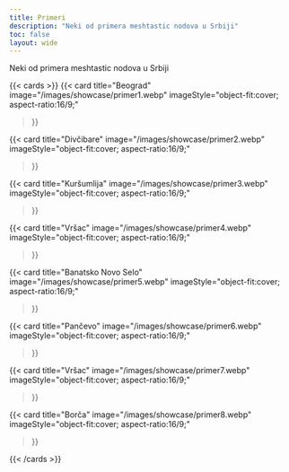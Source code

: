 ```yaml
---
title: Primeri
description: "Neki od primera meshtastic nodova u Srbiji"
toc: false
layout: wide
---
```


<div class="hx:mt-4"></div>

<p class="hx:mb-12 hx:text-center hx:text-lg hx:text-gray-500 hx:dark:text-gray-400">
Neki od primera meshtastic nodova u Srbiji
</p>

{{< cards >}}
  {{< card
        title="Beograd"
        image="/images/showcase/primer1.webp"
        imageStyle="object-fit:cover; aspect-ratio:16/9;"
  >}}

  {{< card
        title="Divčibare"
        image="/images/showcase/primer2.webp"
        imageStyle="object-fit:cover; aspect-ratio:16/9;"
  >}}

  {{< card
        title="Kuršumlija"
        image="/images/showcase/primer3.webp"
        imageStyle="object-fit:cover; aspect-ratio:16/9;"
  >}}

  {{< card
        title="Vršac"
        image="/images/showcase/primer4.webp"
        imageStyle="object-fit:cover; aspect-ratio:16/9;"
  >}}

  {{< card
        title="Banatsko Novo Selo"
        image="/images/showcase/primer5.webp"
        imageStyle="object-fit:cover; aspect-ratio:16/9;"
  >}}

  {{< card
        title="Pančevo"
        image="/images/showcase/primer6.webp"
        imageStyle="object-fit:cover; aspect-ratio:16/9;"
  >}}

  {{< card
        title="Vršac"
        image="/images/showcase/primer7.webp"
        imageStyle="object-fit:cover; aspect-ratio:16/9;"
  >}}

  {{< card
        title="Borča"
        image="/images/showcase/primer8.webp"
        imageStyle="object-fit:cover; aspect-ratio:16/9;"
  >}}

{{< /cards >}}
